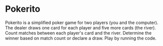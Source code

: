 # Pokerito
Pokerito is a simplified poker game for two players (you and the computer). The dealer draws one card for each player and five more cards (the river). Count matches between each player's card and the river. Determine the winner based on match count or declare a draw. Play by running the code.

